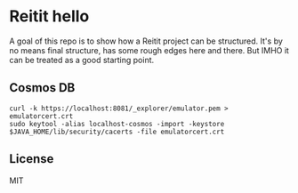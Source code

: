 # Reitit hello

A goal of this repo is to show how a Reitit project can be structured. It's by no means final structure, has some rough edges here and there. But IMHO it can be treated as a good starting point.

## Cosmos DB

```shell
curl -k https://localhost:8081/_explorer/emulator.pem > emulatorcert.crt
sudo keytool -alias localhost-cosmos -import -keystore $JAVA_HOME/lib/security/cacerts -file emulatorcert.crt
```

## License

MIT
